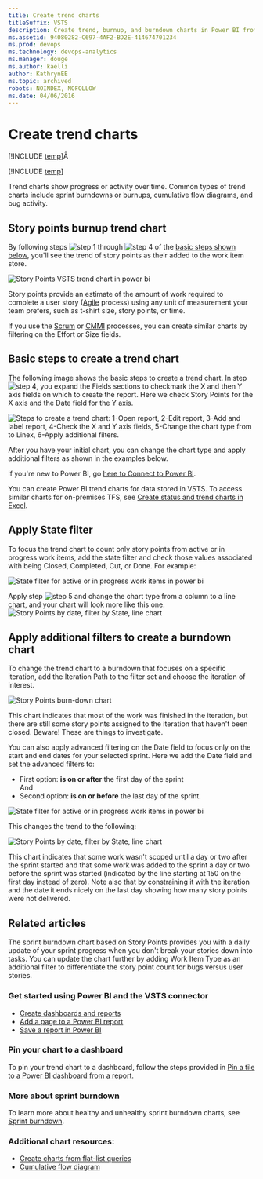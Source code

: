 ```yaml
---
title: Create trend charts 
titleSuffix: VSTS
description: Create trend, burnup, and burndown charts in Power BI from data collected for VSTS 
ms.assetid: 94080282-C697-4AF2-BD2E-414674701234  
ms.prod: devops
ms.technology: devops-analytics
ms.manager: douge
ms.author: kaelli
author: KathrynEE
ms.topic: archived
robots: NOINDEX, NOFOLLOW
ms.date: 04/06/2016
---
```


# Create trend charts

[!INCLUDE [temp](../../_shared/version-vsts-only.md)]Â 


[!INCLUDE [temp](../_shared/content-pack-deprecation.md)]  

Trend charts show progress or activity over time. Common types of trend charts include sprint burndowns or burnups, cumulative flow diagrams, and bug activity. 

## Story points burnup trend chart 

By following steps ![step 1](../_img/icons/step1.png) through ![step 4](../_img/icons/step4.png) of the [basic steps shown below](#basic-steps), you'll see the trend of story points as their added to the work item store. 
  
![Story Points VSTS   trend chart in power bi](_img/powerbi-story-points-trend.png) 

Story points provide an estimate of the amount of work required to complete a user story ([Agile](../../work/work-items/guidance/agile-process.md) process) using any unit of measurement your team prefers, such as t-shirt size, story points, or time. 

If you use the [Scrum](../../work/work-items/guidance/scrum-process.md) or 
[CMMI](../../work/work-items/guidance/cmmi-process.md) processes, you can create similar charts by filtering on the Effort or Size fields. 

<a id="basic-steps"></a>

## Basic steps to create a trend chart

The following image shows the basic steps to create a trend chart. In step ![step 4](../_img/icons/step4.png), you expand the Fields sections to checkmark the X and then Y axis fields on which to create the report. Here we check Story Points for the X axis and the Date field for the Y axis.  

![Steps to create a trend chart: 1-Open report, 2-Edit report, 3-Add and label report, 4-Check the X and Y axis fields, 5-Change the chart type from to Linex, 6-Apply additional filters.](_img/powerbi-add-a-trend-chart.png)

After you have your initial chart, you can change the chart type and apply additional filters as shown in the examples below. 

if you're new to Power BI, go [here to Connect to Power BI](connect-vso-pbi-vs.md).  

You can create Power BI trend charts for data stored in VSTS. To access similar charts for on-premises TFS, see [Create status and trend charts in Excel](../excel/create-status-and-trend-excel-reports.md). 

## Apply State filter 

To focus the trend chart to count only story points from active or in progress work items, add the state filter and check those values associated with being Closed, Completed, Cut, or Done. For example: 

![State filter for active or in progress work items in power bi](_img/powerbi-add-state-filter.png) 

Apply step ![step 5](../_img/icons/step5.png) and change the chart type from a column to a line chart, and your chart will look more like this one. 
![Story Points by date, filter by State, line chart](_img/powerbi-story-points-filter-by-state-line.png)

## Apply additional filters to create a burndown chart 

To change the trend chart to a burndown that focuses on a specific iteration, add the Iteration Path to the filter set and choose the iteration of interest.  

![Story Points burn-down chart](_img/powerbi-story-points-burndown-iteration.png)

This chart indicates that most of the work was finished in the iteration, but there are still some story points assigned to the iteration that haven't been closed. Beware! These are things to investigate.

You can also apply advanced filtering on the Date field to focus only on the start and end dates for your selected sprint.  Here we add the Date field and set the advanced filters to:  
- First option: **is on or after** the first day of the sprint<br/>And  
- Second option: **is on or before** the last day of the sprint.  


![State filter for active or in progress work items in power bi](_img/powerbi-advanced-date-filters.png)

This changes the trend to the following:  

![Story Points by date, filter by State, line chart](_img/powerbi-story-points-burndown-iteration-date-filtered.png)

This chart indicates that some work wasn't scoped until a day or two after the sprint started and that some work was added to the sprint a day or two before the sprint was started (indicated by the line starting at 150 on the first day instead of zero). Note also that by constraining it with the iteration and the date it ends nicely on the last day showing how many story points were not delivered.

## Related articles

The sprint burndown chart based on Story Points provides you with a daily update of your sprint progress when you don't break your stories down into tasks. You can update the chart further by adding Work Item Type as an additional filter to differentiate the story point count for bugs versus user stories.  


### Get started using Power BI and the VSTS connector 

- [Create dashboards and reports](report-on-vso-with-power-bi-vs.md)
- [Add a page to a Power BI report](https://docs.microsoft.com/en-us/power-bi/power-bi-report-add-page)    
- [Save a report in Power BI](https://docs.microsoft.com/en-us/power-bi/service-report-save)  



### Pin your chart to a dashboard

To pin your trend chart to a dashboard, follow the steps provided in [Pin a tile to a Power BI dashboard from a report](https://support.powerbi.com/knowledgebase/articles/430323-pin-a-tile-to-a-power-bi-dashboard-from-a-report). 

### More about sprint burndown
To learn more about healthy and unhealthy sprint burndown charts, see [Sprint burndown](../../Work/scrum/sprint-burndown.md). 

### Additional chart resources:

- [Create charts from flat-list queries](../charts.md)
- [Cumulative flow diagram](../guidance/cumulative-flow.md) 

